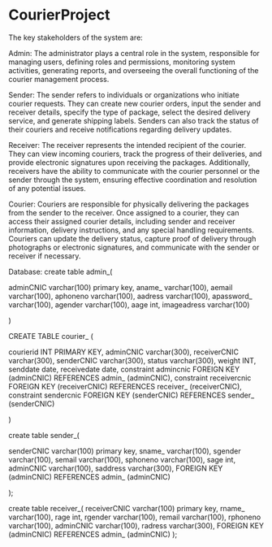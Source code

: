 # CourierProject
The key stakeholders of the system are:

Admin: The administrator plays a central role in the system, responsible for managing users, defining roles and permissions, monitoring system activities, generating reports, and overseeing the overall functioning of the courier management process.

Sender: The sender refers to individuals or organizations who initiate courier requests. They can create new courier orders, input the sender and receiver details, specify the type of package, select the desired delivery service, and generate shipping labels. Senders can also track the status of their couriers and receive notifications regarding delivery updates.

Receiver: The receiver represents the intended recipient of the courier. They can view incoming couriers, track the progress of their deliveries, and provide electronic signatures upon receiving the packages. Additionally, receivers have the ability to communicate with the courier personnel or the sender through the system, ensuring effective coordination and resolution of any potential issues.

Courier: Couriers are responsible for physically delivering the packages from the sender to the receiver. Once assigned to a courier, they can access their assigned courier details, including sender and receiver information, delivery instructions, and any special handling requirements. Couriers can update the delivery status, capture proof of delivery through photographs or electronic signatures, and communicate with the sender or receiver if necessary.

Database: 
create table admin_(

adminCNIC varchar(100) primary key,
aname_ varchar(100),
aemail varchar(100),
aphoneno varchar(100),
aadress varchar(100),
apassword_ varchar(100),
agender varchar(100),
aage int,
imageadress varchar(100)

)



CREATE TABLE courier_ (


courierid INT PRIMARY KEY,
adminCNIC varchar(300),
receiverCNIC varchar(300),
senderCNIC varchar(300),
status varchar(300),
weight INT,
senddate date,
receivedate date,
constraint admincnic FOREIGN KEY (adminCNIC) REFERENCES admin_ (adminCNIC),
constraint receivercnic FOREIGN KEY (receiverCNIC) REFERENCES receiver_ (receiverCNIC),
constraint sendercnic FOREIGN KEY (senderCNIC) REFERENCES sender_ (senderCNIC)


)



create table sender_(

senderCNIC varchar(100) primary key,
sname_ varchar(100),
sgender varchar(100),
semail varchar(100),
sphoneno varchar(100),
sage int,
adminCNIC varchar(100),
saddress varchar(300),
FOREIGN KEY (adminCNIC) REFERENCES admin_ (adminCNIC)

);

create table receiver_(
receiverCNIC varchar(100) primary key,
rname_ varchar(100),
rage int,
rgender varchar(100),
remail varchar(100),
rphoneno varchar(100),
adminCNIC varchar(100),
radress varchar(300),
FOREIGN KEY (adminCNIC) REFERENCES admin_ (adminCNIC)
);
        

